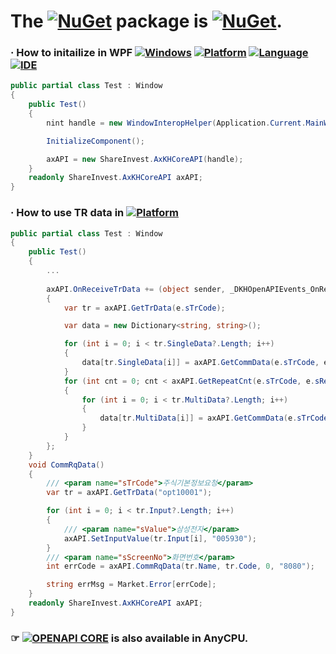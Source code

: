 # The [![NuGet](https://img.shields.io/badge/NuGet-004880?style=plastic&logoColor=white&logo=nuget)](https://nuget.org) package is [![NuGet](https://img.shields.io/nuget/v/ShareInvest.OpenAPI.Core?label=ShareInvest.OpenAPI.Core&style=plastic&logo=nuget&color=004880)](https://www.nuget.org/packages/ShareInvest.OpenAPI.Core).
### · How to initailize in WPF [![Windows](https://img.shields.io/badge/Windows-0078D6?style=plastic&logoColor=white&logo=windows)](https://www.microsoft.com/en-us/windows) [![Platform](https://img.shields.io/badge/dotnet-512BD4?style=plastic&logoColor=white&logo=.NET)](https://dotnet.microsoft.com/) [![Language](https://img.shields.io/badge/CSharp-239120?style=plastic&logoColor=white&logo=C%20Sharp)](https://learn.microsoft.com/en-us/dotnet/csharp/) [![IDE](https://img.shields.io/badge/Visual%20Studio-5C2D91?style=plastic&logoColor=white&logo=visualstudio)](https://visualstudio.microsoft.com)
```C#
public partial class Test : Window
{
    public Test()
    {
        nint handle = new WindowInteropHelper(Application.Current.MainWindow).EnsureHandle();

        InitializeComponent();

        axAPI = new ShareInvest.AxKHCoreAPI(handle);
    }
    readonly ShareInvest.AxKHCoreAPI axAPI;
}
```
### · How to use TR data in [![Platform](https://img.shields.io/nuget/v/Microsoft.NETCore.Platforms?label=.NET&style=plastic&logo=windows&color=512BD4)](https://versionsof.net)
```C#
public partial class Test : Window
{
    public Test()
    {
        ...
        
        axAPI.OnReceiveTrData += (object sender, _DKHOpenAPIEvents_OnReceiveTrDataEvent e) =>
        {
            var tr = axAPI.GetTrData(e.sTrCode);

            var data = new Dictionary<string, string>();

            for (int i = 0; i < tr.SingleData?.Length; i++)
            {
                data[tr.SingleData[i]] = axAPI.GetCommData(e.sTrCode, e.sRQName, 0, tr.SingleData[i]).Trim();
            }
            for (int cnt = 0; cnt < axAPI.GetRepeatCnt(e.sTrCode, e.sRecordName); cnt++)
            {
                for (int i = 0; i < tr.MultiData?.Length; i++)
                {
                    data[tr.MultiData[i]] = axAPI.GetCommData(e.sTrCode, e.sRQName, cnt, tr.MultiData[i]).Trim();
                }
            }
        };
    }
    void CommRqData()
    {
        /// <param name="sTrCode">주식기본정보요청</param>
        var tr = axAPI.GetTrData("opt10001");

        for (int i = 0; i < tr.Input?.Length; i++)
        {
            /// <param name="sValue">삼성전자</param>
            axAPI.SetInputValue(tr.Input[i], "005930");
        }
        /// <param name="sScreenNo">화면번호</param>
        int errCode = axAPI.CommRqData(tr.Name, tr.Code, 0, "8080");

        string errMsg = Market.Error[errCode];
    }
    readonly ShareInvest.AxKHCoreAPI axAPI;
}
```
### ☞ [![OPENAPI CORE](https://github.com/Share-Invest/securities-modules/actions/workflows/open-api-core.yml/badge.svg?branch=NET7&event=push)](https://github.com/Share-Invest/securities-modules/actions/workflows/open-api-core.yml) is also available in AnyCPU.
